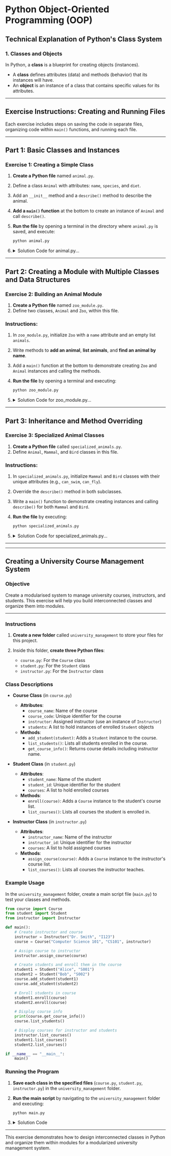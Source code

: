 
# Python Object-Oriented Programming (OOP)

## Technical Explanation of Python's Class System

### 1. Classes and Objects
In Python, a **class** is a blueprint for creating objects (instances).
- A **class** defines attributes (data) and methods (behavior) that its instances will have. 
- An **object** is an instance of a class that contains specific values for its attributes.

---

## Exercise Instructions: Creating and Running Files

Each exercise includes steps on saving the code in separate files, organizing code within `main()` functions, and running each file.

---

## Part 1: Basic Classes and Instances

### Exercise 1: Creating a Simple Class
1. **Create a Python file** named `animal.py`.
2. Define a class `Animal` with attributes: `name`, `species`, and `diet`.
3. Add an `__init__` method and a `describe()` method to describe the animal.

4. **Add a `main()` function** at the bottom to create an instance of `Animal` and call `describe()`.
5. **Run the file** by opening a terminal in the directory where `animal.py` is saved, and execute:
   ```bash
   python animal.py
   ```
6. <details>
   <summary>Solution Code for animal.py...</summary>

    ```python
    class Animal:
        def __init__(self, name, species, diet):
            self.name = name
            self.species = species
            self.diet = diet

        def describe(self):
            print(f"{self.name} is a {self.species} and is a {self.diet}.")

    def main():
        lion = Animal("Lion", "Panthera leo", "carnivore")
        lion.describe()

    if __name__ == "__main__":
        main()
    ```

    </details>

---

## Part 2: Creating a Module with Multiple Classes and Data Structures

### Exercise 2: Building an Animal Module
1. **Create a Python file** named `zoo_module.py`.
2. Define two classes, `Animal` and `Zoo`, within this file.

### Instructions:
1. In `zoo_module.py`, initialize `Zoo` with a `name` attribute and an empty list `animals`.
2. Write methods to **add an animal**, **list animals**, and **find an animal by name**.
3. Add a `main()` function at the bottom to demonstrate creating `Zoo` and `Animal` instances and calling the methods.
4. **Run the file** by opening a terminal and executing:
   ```bash
   python zoo_module.py
   ```
5. <details>
   <summary>Solution Code for zoo_module.py...</summary>

    ```python
    class Animal:
        def __init__(self, name, species, diet):
            self.name = name
            self.species = species
            self.diet = diet

        def describe(self):
            return f"{self.name} is a {self.species} and is a {self.diet}."

    class Zoo:
        def __init__(self, name):
            self.name = name
            self.animals = []

        def add_animal(self, animal):
            self.animals.append(animal)

        def list_animals(self):
            for animal in self.animals:
                print(animal.describe())

        def find_animal(self, name):
            for animal in self.animals:
                if animal.name == name:
                    print(animal.describe())
                    return animal
            print(f"{name} not found in the zoo.")

    def main():
        city_zoo = Zoo("City Zoo")
        lion = Animal("Lion", "Panthera leo", "carnivore")
        giraffe = Animal("Giraffe", "Giraffa", "herbivore")
        city_zoo.add_animal(lion)
        city_zoo.add_animal(giraffe)
        city_zoo.list_animals()
        city_zoo.find_animal("Lion")

    if __name__ == "__main__":
        main()
    ```

    </details>

---

## Part 3: Inheritance and Method Overriding

### Exercise 3: Specialized Animal Classes
1. **Create a Python file** called `specialized_animals.py`.
2. Define `Animal`, `Mammal`, and `Bird` classes in this file.

### Instructions:
1. In `specialized_animals.py`, initialize `Mammal` and `Bird` classes with their unique attributes (e.g., `can_swim`, `can_fly`).
2. Override the `describe()` method in both subclasses.
3. Write a `main()` function to demonstrate creating instances and calling `describe()` for both `Mammal` and `Bird`.
4. **Run the file** by executing:
   ```bash
   python specialized_animals.py
   ```
5. <details>
   <summary>Solution Code for specialized_animals.py...</summary>
   
    ```python
    class Animal:
        def __init__(self, name, species, diet):
            self.name = name
            self.species = species
            self.diet = diet

        def describe(self):
            print(f"{self.name} is a {self.species} and is a {self.diet}.")

    class Mammal(Animal):
        def __init__(self, name, species, diet, can_swim):
            super().__init__(name, species, diet)
            self.can_swim = can_swim

        def describe(self):
            swim_ability = "Yes" if self.can_swim else "No"
            print(f"{self.name} is a {self.species} and is a {self.diet}. Can it swim? {swim_ability}")

    class Bird(Animal):
        def __init__(self, name, species, diet, can_fly):
            super().__init__(name, species, diet)
            self.can_fly = can_fly

        def describe(self):
            fly_ability = "Yes" if self.can_fly else "No"
            print(f"{self.name} is a {self.species} and is a {self.diet}. Can it fly? {fly_ability}")

    def main():
        elephant = Mammal("Elephant", "Loxodonta", "herbivore", can_swim=False)
        eagle = Bird("Eagle", "Aquila", "carnivore", can_fly=True)
        elephant.describe()
        eagle.describe()

    if __name__ == "__main__":
        main()
    ```

    </details>

---
---

## Creating a University Course Management System

### Objective
Create a modularised system to manage university courses, instructors, and students. This exercise will help you build interconnected classes and organize them into modules.

---

### Instructions

1. **Create a new folder** called `university_management` to store your files for this project.

2. Inside this folder, **create three Python files**:
   - `course.py`: For the `Course` class
   - `student.py`: For the `Student` class
   - `instructor.py`: For the `Instructor` class

### Class Descriptions

- **Course Class** (in `course.py`)
  - **Attributes**:
    - `course_name`: Name of the course
    - `course_code`: Unique identifier for the course
    - `instructor`: Assigned instructor (use an instance of `Instructor`)
    - `students`: A list to hold instances of enrolled `Student` objects
  - **Methods**:
    - `add_student(student)`: Adds a `Student` instance to the course.
    - `list_students()`: Lists all students enrolled in the course.
    - `get_course_info()`: Returns course details including instructor name.

- **Student Class** (in `student.py`)
  - **Attributes**:
    - `student_name`: Name of the student
    - `student_id`: Unique identifier for the student
    - `courses`: A list to hold enrolled courses
  - **Methods**:
    - `enroll(course)`: Adds a `Course` instance to the student's course list.
    - `list_courses()`: Lists all courses the student is enrolled in.

- **Instructor Class** (in `instructor.py`)
  - **Attributes**:
    - `instructor_name`: Name of the instructor
    - `instructor_id`: Unique identifier for the instructor
    - `courses`: A list to hold assigned courses
  - **Methods**:
    - `assign_course(course)`: Adds a `Course` instance to the instructor's course list.
    - `list_courses()`: Lists all courses the instructor teaches.

### Example Usage
In the `university_management` folder, create a main script file (`main.py`) to test your classes and methods.

```python
from course import Course
from student import Student
from instructor import Instructor

def main():
    # Create instructor and course
    instructor = Instructor("Dr. Smith", "I123")
    course = Course("Computer Science 101", "CS101", instructor)

    # Assign course to instructor
    instructor.assign_course(course)

    # Create students and enroll them in the course
    student1 = Student("Alice", "S001")
    student2 = Student("Bob", "S002")
    course.add_student(student1)
    course.add_student(student2)

    # Enroll students in course
    student1.enroll(course)
    student2.enroll(course)

    # Display course info
    print(course.get_course_info())
    course.list_students()

    # Display courses for instructor and students
    instructor.list_courses()
    student1.list_courses()
    student2.list_courses()

if __name__ == "__main__":
    main()
```

### Running the Program
1. **Save each class in the specified files** (`course.py`, `student.py`, `instructor.py`) in the `university_management` folder.
2. **Run the main script** by navigating to the `university_management` folder and executing:
   ```bash
   python main.py
   ```

3.  <details>
    <summary>Solution Code</summary>

    - `course.py`
        ```python
        class Course:
            def __init__(self, course_name, course_code, instructor):
                self.course_name = course_name
                self.course_code = course_code
                self.instructor = instructor
                self.students = []

            def add_student(self, student):
                self.students.append(student)

            def list_students(self):
                print(f"Students in {self.course_name}:")
                for student in self.students:
                    print(f"- {student.student_name}")

            def get_course_info(self):
                return f"Course: {self.course_name} ({self.course_code}), Instructor: {self.instructor.instructor_name}"
        ```

    - `student.py`
        ```py
        class Student:
            def __init__(self, student_name, student_id):
                self.student_name = student_name
                self.student_id = student_id
                self.courses = []

            def enroll(self, course):
                self.courses.append(course)

            def list_courses(self):
                print(f"{self.student_name}'s enrolled courses:")
                for course in self.courses:
                    print(f"- {course.course_name}")
        ```

    - `instructor.py`

        ```py
        class Instructor:
            def __init__(self, instructor_name, instructor_id):
                self.instructor_name = instructor_name
                self.instructor_id = instructor_id
                self.courses = []

            def assign_course(self, course):
                self.courses.append(course)

            def list_courses(self):
                print(f"Courses taught by {self.instructor_name}:")
                for course in self.courses:
                    print(f"- {course.course_name}")
        ```

    </details>

---

This exercise demonstrates how to design interconnected classes in Python and organize them within modules for a modularized university management system.

